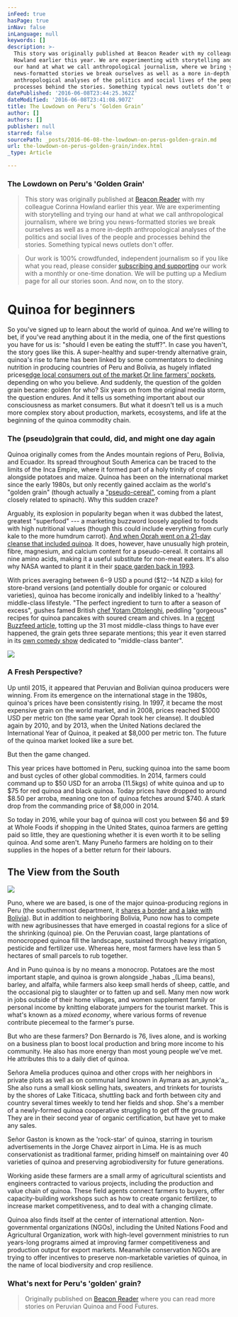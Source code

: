 ```yaml
---
inFeed: true
hasPage: true
inNav: false
inLanguage: null
keywords: []
description: >-
  This story was originally published at Beacon Reader with my colleague Corinna
  Howland earlier this year. We are experimenting with storytelling and trying
  our hand at what we call anthropological journalism, where we bring you
  news-formatted stories we break ourselves as well as a more in-depth
  anthropological analyses of the politics and social lives of the people and
  processes behind the stories. Something typical news outlets don’t offer.
datePublished: '2016-06-08T23:44:25.362Z'
dateModified: '2016-06-08T23:41:08.907Z'
title: The Lowdown on Peru’s ‘Golden Grain’
author: []
authors: []
publisher: null
starred: false
sourcePath: _posts/2016-06-08-the-lowdown-on-perus-golden-grain.md
url: the-lowdown-on-perus-golden-grain/index.html
_type: Article

---
```

### The Lowdown on Peru's 'Golden Grain'

> This story was originally published at [Beacon Reader][0] with my colleague Corinna Howland earlier this year. We are experimenting with storytelling and trying our hand at what we call anthropological journalism, where we bring you news-formatted stories we break ourselves as well as a more in-depth anthropological analyses of the politics and social lives of the people and processes behind the stories. Something typical news outlets don't offer.

> Our work is 100% crowdfunded, independent journalism so if you like what you read, please consider [subscribing and supporting][1] our work with a monthly or one-time donation. We will be putting up a Medium page for all our stories soon. And now, on to the story.

# Quinoa for beginners

So you've signed up to learn about the world of quinoa. And we're willing to bet, if you've read anything about it in the media, one of the first questions you have for us is: "should I even be eating the stuff?". In case you haven't, the story goes like this. A super-healthy and super-trendy alternative grain, quinoa's rise to fame has been linked by some commentators to declining nutrition in producing countries of Peru and Bolivia, as hugely inflated prices[edge local consumers out of the market][2].[Or line farmers' pockets][3], depending on who you believe. And suddenly, the question of the golden grain became: golden for who? Six years on from the original media storm, the question endures. And it tells us something important about our consciousness as market consumers. But what it doesn't tell us is a much more complex story about production, markets, ecosystems, and life at the beginning of the quinoa commodity chain.

### The (pseudo)grain that could, did, and might one day again

Quinoa originally comes from the Andes mountain regions of Peru, Bolivia, and Ecuador. Its spread throughout South America can be traced to the limits of the Inca Empire, where it formed part of a holy trinity of crops alongside potatoes and maize. Quinoa has been on the international market since the early 1980s, but only recently gained acclaim as the world's "golden grain" (though actually a ["pseudo-cereal"][4], coming from a plant closely related to spinach). Why this sudden craze?

Arguably, its explosion in popularity began when it was dubbed the latest, greatest "superfood" --- a marketing buzzword loosely applied to foods with high nutritional values (though this could include everything from curly kale to the more humdrum carrot). [And when Oprah went on a 21-day cleanse that included quinoa][5]. It does, however, have unusually high protein, fibre, magnesium, and calcium content for a pseudo-cereal. It contains all nine amino acids, making it a useful substitute for non-meat eaters. It's also why NASA wanted to plant it in their [space garden back in 1993][6].

With prices averaging between $6-$9 USD a pound ($12--14 NZD a kilo) for store-brand versions (and potentially double for organic or coloured varieties), quinoa has become ironically and indelibly linked to a 'healthy' middle-class lifestyle. "The perfect ingredient to turn to after a season of excess", gushes famed British [chef Yotam Ottolenghi][7], peddling "gorgeous" recipes for quinoa pancakes with soured cream and chives. In a [recent Buzzfeed article][8], totting up the 31 most middle-class things to have ever happened, the grain gets three separate mentions; this year it even starred in its [own comedy show][9] dedicated to "middle-class banter".

![](https://imgflo.herokuapp.com/graph/vahj1ThiexotieMo/669efd0a67c518d9f5f2385c22dbca47/passthrough.jpg?height=500&input=https%3A%2F%2Fs3-us-west-2.amazonaws.com%2Fthe-grid-img%2Fp%2F88998bd61272bcfbcfcf4cfc5d0ae75ca5312f01.jpg&width=750)

### A Fresh Perspective?

Up until 2015, it appeared that Peruvian and Bolivian quinoa producers were winning. From its emergence on the international stage in the 1980s, quinoa's prices have been consistently rising. In 1997, it became the most expensive grain on the world market, and in 2008, prices reached $1000 USD per metric ton (the same year Oprah took her cleanse). It doubled again by 2010, and by 2013, when the United Nations declared the International Year of Quinoa, it peaked at $8,000 per metric ton. The future of the quinoa market looked like a sure bet.

But then the game changed.

This year prices have bottomed in Peru, sucking quinoa into the same boom and bust cycles of other global commodities. In 2014, farmers could command up to $50 USD for an arroba (11.5kgs) of white quinoa and up to $75 for red quinoa and black quinoa. Today prices have dropped to around $8.50 per arroba, meaning one ton of quinoa fetches around $740\. A stark drop from the commanding price of $8,000 in 2014\.

So today in 2016, while your bag of quinoa will cost you between $6 and $9 at Whole Foods if shopping in the United States, quinoa farmers are getting paid so little, they are questioning whether it is even worth it to be selling quinoa. And some aren't. Many Puneño farmers are holding on to their supplies in the hopes of a better return for their labours.

## The View from the South
![](https://the-grid-user-content.s3-us-west-2.amazonaws.com/c15de59a-4eea-4d8e-8f17-4a96ead67006.jpg)

Puno, where we are based, is one of the major quinoa-producing regions in Peru (the southernmost department, it [shares a border and a lake with Bolivia][10]). But in addition to neighboring Bolivia, Puno now has to compete with new agribusinesses that have emerged in coastal regions for a slice of the shrinking (quinoa) pie. On the Peruvian coast, large plantations of monocropped quinoa fill the landscape, sustained through heavy irrigation, pesticide and fertilizer use. Whereas here, most farmers have less than 5 hectares of small parcels to rub together.  

And in Puno quinoa is by no means a monocrop. Potatoes are the most important staple, and quinoa is grown alongside _habas _(Lima beans), barley, and alfalfa, while farmers also keep small herds of sheep, cattle, and the occasional pig to slaughter or to fatten up and sell. Many men now work in jobs outside of their home villages, and women supplement family or personal income by knitting elaborate jumpers for the tourist market. This is what's known as a _mixed economy_, where various forms of revenue contribute piecemeal to the farmer's purse.

But who are these farmers? Don Bernardo is 76, lives alone, and is working on a business plan to boost local production and bring more income to his community. He also has more energy than most young people we've met. He attributes this to a daily diet of quinoa.

Señora Amelia produces quinoa and other crops with her neighbors in private plots as well as on communal land known in Aymara as an_aynok'a_. She also runs a small kiosk selling hats, sweaters, and trinkets for tourists by the shores of Lake Titicaca, shuttling back and forth between city and country several times weekly to tend her fields and shop. She's a member of a newly-formed quinoa cooperative struggling to get off the ground. They are in their second year of organic certification, but have yet to make any sales.

Señor Gaston is known as the 'rock-star' of quinoa, starring in tourism advertisements in the Jorge Chavez airport in Lima. He is as much conservationist as traditional farmer, priding himself on maintaining over 40 varieties of quinoa and preserving agrobiodiversity for future generations.

Working aside these farmers are a small army of agricultural scientists and engineers contracted to various projects, including the production and value chain of quinoa. These field agents connect farmers to buyers, offer capacity-building workshops such as how to create organic fertilizer, to increase market competitiveness, and to deal with a changing climate.

Quinoa also finds itself at the center of international attention. Non-governmental organizations (NGOs), including the United Nations Food and Agricultural Organization, work with high-level government ministries to run years-long programs aimed at improving farmer competitiveness and production output for export markets. Meanwhile conservation NGOs are trying to offer incentives to preserve non-marketable varieties of quinoa, in the name of local biodiversity and crop resilience.

### What's next for Peru's 'golden' grain?

> Originally published on [Beacon Reader][1] where you can read more stories on Peruvian Quinoa and Food Futures.



[0]: https://www.beaconreader.com/adam-gamwell/the-lowdown-on-perus-golden-grain
[1]: https://www.beaconreader.com/adam-gamwell
[2]: http://www.theguardian.com/commentisfree/2013/jan/16/vegans-stomach-unpalatable-truth-quinoa
[3]: http://www.bloomberg.com/news/articles/2013-09-13/aniston-s-salad-isn-t-enough-as-quinoa-farmers-reap-golden-crop
[4]: http://www.glnc.org.au/grains/types-of-grains/quinoa/
[5]: http://www.oprah.com/food/The-21-Day-Cleanse-Oprahs-Blog-1
[6]: http://ntrs.nasa.gov/archive/nasa/casi.ntrs.nasa.gov/19940015664.pdf
[7]: http://www.theguardian.com/lifeandstyle/2014/dec/26/black-quinoa-recipes-yotam-ottolenghi
[8]: http://www.buzzfeed.com/floperry/quinoa-sourdough
[9]: https://www.camdram.net/shows/2015-quinoa-a-middle-class-sketch-show
[10]: https://www.google.com.pe/maps/place/Lake+Titicaca/@-15.9150978,-69.8621673,9z/data=!3m1!4b1!4m2!3m1!1s0x915d9b22f6af7c75:0xf682724d4df71dc
